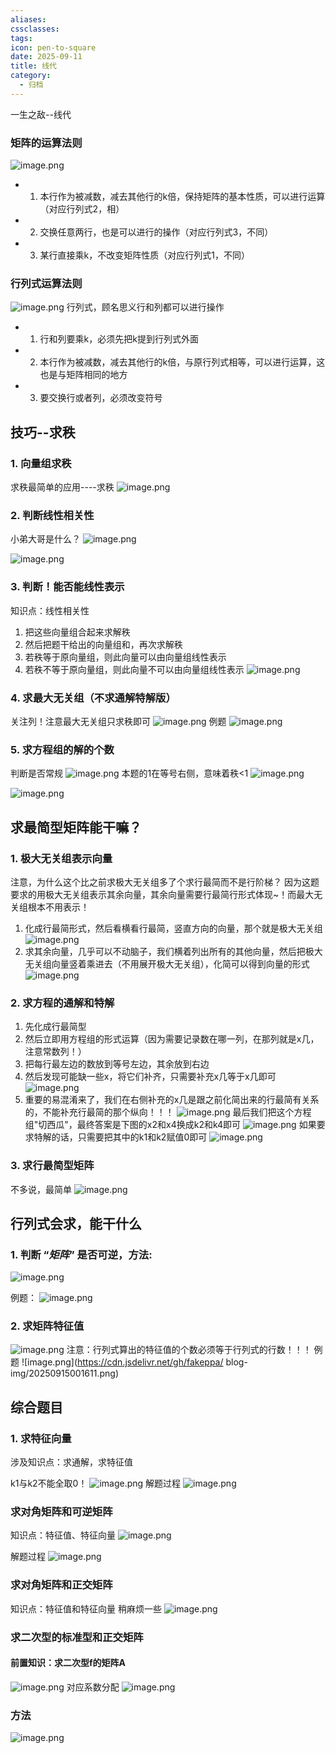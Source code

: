 ```yaml
---
aliases:
cssclasses:
tags:
icon: pen-to-square
date: 2025-09-11
title: 线代
category:
  - 归档
---
```

一生之敌--线代
### 矩阵的运算法则
![image.png](https://cdn.jsdelivr.net/gh/fakeppa/blog-img/20250914232754.png)

- 1. 本行作为被减数，减去其他行的k倍，保持矩阵的基本性质，可以进行运算（对应行列式2，相）
- 2. 交换任意两行，也是可以进行的操作（对应行列式3，不同）
- 3. 某行直接乘k，不改变矩阵性质（对应行列式1，不同）

### 行列式运算法则
![image.png](https://cdn.jsdelivr.net/gh/fakeppa/blog-img/20250914233345.png)
行列式，顾名思义行和列都可以进行操作
- 1. 行和列要乘k，必须先把k提到行列式外面
- 2. 本行作为被减数，减去其他行的k倍，与原行列式相等，可以进行运算，这也是与矩阵相同的地方
- 3. 要交换行或者列，必须改变符号
## 技巧--求秩
### 1. 向量组求秩
求秩最简单的应用----求秩
![image.png](https://cdn.jsdelivr.net/gh/fakeppa/blog-img/20250912034102.png)
### 2. 判断线性相关性
小弟大哥是什么？
![image.png](https://cdn.jsdelivr.net/gh/fakeppa/blog-img/20250912035347.png)


![image.png](https://cdn.jsdelivr.net/gh/fakeppa/blog-img/20250912035452.png)

### 3. 判断！能否能线性表示
知识点：线性相关性

1. 把这些向量组合起来求解秩
2. 然后把题干给出的向量组和，再次求解秩
3. 若秩等于原向量组，则此向量可以由向量组线性表示
4. 若秩不等于原向量组，则此向量不可以由向量组线性表示
![image.png](https://cdn.jsdelivr.net/gh/fakeppa/blog-img/20250912040106.png)

### 4. 求最大无关组（不求通解特解版）
关注列！注意最大无关组只求秩即可
![image.png](https://cdn.jsdelivr.net/gh/fakeppa/blog-img/20250911234120.png)
例题
![image.png](https://cdn.jsdelivr.net/gh/fakeppa/blog-img/20250911234407.png)
### 5. 求方程组的解的个数
判断是否常规
![image.png](https://cdn.jsdelivr.net/gh/fakeppa/blog-img/20250912003547.png)
本题的1在等号右侧，意味着秩<1
![image.png](https://cdn.jsdelivr.net/gh/fakeppa/blog-img/20250912003502.png)

![image.png](https://cdn.jsdelivr.net/gh/fakeppa/blog-img/20250912003606.png)
## 求最简型矩阵能干嘛？
### 1. 极大无关组表示向量
注意，为什么这个比之前求极大无关组多了个求行最简而不是行阶梯？
因为这题要求的用极大无关组表示其余向量，其余向量需要行最简行形式体现~！而最大无关组根本不用表示！
1. 化成行最简形式，然后看横看行最简，竖直方向的向量，那个就是极大无关组
![image.png](https://cdn.jsdelivr.net/gh/fakeppa/blog-img/20250912030214.png)
2. 求其余向量，几乎可以不动脑子，我们横着列出所有的其他向量，然后把极大无关组向量竖着乘进去（不用展开极大无关组），化简可以得到向量的形式
![image.png](https://cdn.jsdelivr.net/gh/fakeppa/blog-img/20250912030924.png)
### 2. 求方程的通解和特解
1. 先化成行最简型
2. 然后立即用方程组的形式运算（因为需要记录数在哪一列，在那列就是x几，注意常数列！）
3. 把每行最左边的数放到等号左边，其余放到右边
4. 然后发现可能缺一些x，将它们补齐，只需要补充x几等于x几即可
![image.png](https://cdn.jsdelivr.net/gh/fakeppa/blog-img/20250912032606.png)
5. 重要的易混淆来了，我们在右侧补充的x几是跟之前化简出来的行最简有关系的，不能补充行最简的那个纵向！！！
![image.png](https://cdn.jsdelivr.net/gh/fakeppa/blog-img/20250912032845.png)
最后我们把这个方程组"切西瓜"，最终答案是下图的x2和x4换成k2和k4即可
![image.png](https://cdn.jsdelivr.net/gh/fakeppa/blog-img/20250912033346.png)
如果要求特解的话，只需要把其中的k1和k2赋值0即可
![image.png](https://cdn.jsdelivr.net/gh/fakeppa/blog-img/20250912032004.png)
### 3. 求行最简型矩阵
不多说，最简单
![image.png](https://cdn.jsdelivr.net/gh/fakeppa/blog-img/20250912033727.png)

## 行列式会求，能干什么
### 1. 判断 “***矩阵***” 是否可逆，方法:
![image.png](https://cdn.jsdelivr.net/gh/fakeppa/blog-img/20250914234024.png)

例题：
![image.png](https://cdn.jsdelivr.net/gh/fakeppa/blog-img/20250914234148.png)


### 2. 求矩阵特征值
![image.png](https://cdn.jsdelivr.net/gh/fakeppa/blog-img/20250914234357.png)
注意：行列式算出的特征值的个数必须等于行列式的行数！！！
例题
![image.png](https://cdn.jsdelivr.net/gh/fakeppa/   blog-img/20250915001611.png)


## 综合题目
### 1. 求特征向量
涉及知识点：求通解，求特征值

k1与k2不能全取0！ 
 ![image.png](https://cdn.jsdelivr.net/gh/fakeppa/blog-img/20250915001518.png)
解题过程
![image.png](https://cdn.jsdelivr.net/gh/fakeppa/blog-img/20250915005459.png)
### 求对角矩阵和可逆矩阵
知识点：特征值、特征向量 
![image.png](https://cdn.jsdelivr.net/gh/fakeppa/blog-img/20250915010523.png)

解题过程
![image.png](https://cdn.jsdelivr.net/gh/fakeppa/blog-img/20250915010627.png)
### 求对角矩阵和正交矩阵
知识点：特征值和特征向量
稍麻烦一些
![image.png](https://cdn.jsdelivr.net/gh/fakeppa/blog-img/20250915010841.png)

### 求二次型的标准型和正交矩阵

#### 前置知识：求二次型f的矩阵A
![image.png](https://cdn.jsdelivr.net/gh/fakeppa/blog-img/20250915013156.png)
对应系数分配
![image.png](https://cdn.jsdelivr.net/gh/fakeppa/blog-img/20250915014730.png)

### 方法
![image.png](https://cdn.jsdelivr.net/gh/fakeppa/blog-img/20250915014820.png)
